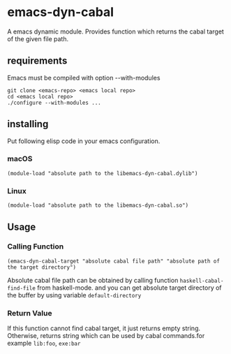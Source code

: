 # emacs-dyn-cabal
A emacs dynamic module.
Provides function which returns the cabal target of the given file path.

## requirements
Emacs must be compiled with option --with-modules
```
git clone <emacs-repo> <emacs local repo>
cd <emacs local repo>
./configure --with-modules ...
```

## installing
Put following elisp code in your emacs configuration.
### macOS
```
(module-load "absolute path to the libemacs-dyn-cabal.dylib")
```
### Linux
```
(module-load "absolute path to the libemacs-dyn-cabal.so")
```

## Usage

### Calling Function
```
(emacs-dyn-cabal-target "absolute cabal file path" "absolute path of the target directory")
```
Absolute cabal file path can be obtained by calling function `haskell-cabal-find-file` from haskell-mode.
and you can get absolute target directory of the buffer by using variable `default-directory`

### Return Value
If this function cannot find cabal target, it just returns empty string.
Otherwise, returns string which can be used by cabal commands.for example `lib:foo`, `exe:bar`
